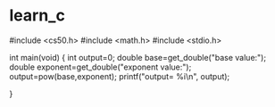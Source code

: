 # learn_c
#include <cs50.h>
#include <math.h>
#include <stdio.h>

int main(void)
{
    int output=0;
    double base=get_double("base value:");
    double exponent=get_double("exponent value:");
    output=pow(base,exponent);
    printf("output= %i\n", output);

}
